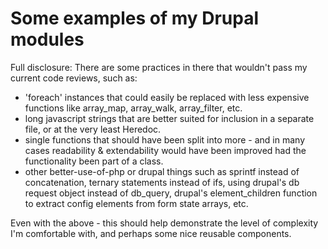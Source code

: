 # Some examples of my Drupal modules

Full disclosure: There are some practices in there that wouldn't pass my current code reviews, such as:

- 'foreach' instances that could easily be replaced with less expensive functions like array_map, array_walk, array_filter, etc.
- long javascript strings that are better suited for inclusion in a separate file, or at the very least Heredoc.
- single functions that should have been split into more - and in many cases readability & extendability would have been improved had the functionality been part of a class.
- other better-use-of-php or drupal things such as sprintf instead of concatenation, ternary statements instead of ifs, using drupal's db request object instead of db_query, drupal's element_children function to extract config elements from form state arrays, etc.

Even with the above - this should help demonstrate the level of complexity I'm comfortable with, and perhaps some nice reusable components.
